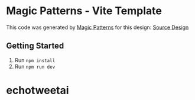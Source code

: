# Magic Patterns - Vite Template

This code was generated by [Magic Patterns](https://magicpatterns.com) for this design: [Source Design](https://www.magicpatterns.com/c/x5h3zbquarb5b6byjdmyz6)

## Getting Started

1. Run `npm install`
2. Run `npm run dev`
# echotweetai
